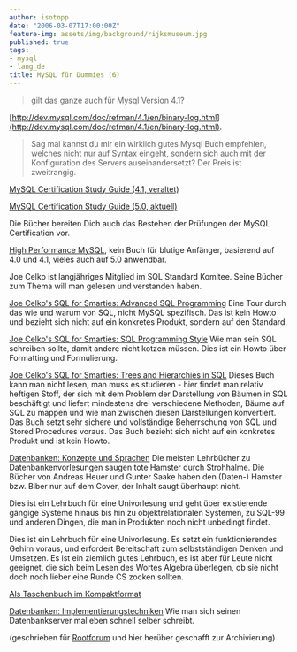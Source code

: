 ```yaml
---
author: isotopp
date: "2006-03-07T17:00:00Z"
feature-img: assets/img/background/rijksmuseum.jpg
published: true
tags:
- mysql
- lang_de
title: MySQL für Dummies (6)
---
```


> gilt das ganze auch für Mysql Version 4.1?
 
[http://dev.mysql.com/doc/refman/4.1/en/binary-log.html](http://dev.mysql.com/doc/refman/4.1/en/binary-log.html).

>Sag mal kannst du mir ein wirklich gutes Mysql Buch empfehlen, welches nicht nur auf Syntax eingeht, sondern sich auch mit der Konfiguration des Servers auseinandersetzt? 
> Der Preis ist zweitrangig.

[MySQL Certification Study Guide (4.1, veraltet)](http://www.amazon.de/exec/obidos/ASIN/0672326329/)

[MySQL Certification Study Guide (5.0, aktuell)](http://www.amazon.de/exec/obidos/ASIN/0672328127/)

Die Bücher bereiten Dich auch das Bestehen der Prüfungen der MySQL Certification vor.

[High Performance MySQL](http://www.amazon.de/exec/obidos/ASIN/0596003064), kein Buch für blutige Anfänger, basierend auf 4.0 und 4.1, vieles auch auf 5.0 anwendbar.

Joe Celko ist langjähriges Mitglied im SQL Standard Komitee. Seine Bücher zum Thema will man gelesen und verstanden haben.

[Joe Celko's SQL for Smarties: Advanced SQL Programming](http://www.amazon.de/exec/obidos/ASIN/1558605762)
Eine Tour durch das wie und warum von SQL, nicht MySQL spezifisch. 
Das ist kein Howto und bezieht sich nicht auf ein konkretes Produkt, sondern auf den Standard.

[Joe Celko's SQL for Smarties: SQL Programming Style](http://www.amazon.de/exec/obidos/ASIN/0120887975)
Wie man sein SQL schreiben sollte, damit andere nicht kotzen müssen. 
Dies ist ein Howto über Formatting und Formulierung.

[Joe Celko's SQL for Smarties: Trees and Hierarchies in SQL](http://www.amazon.de/exec/obidos/ASIN/1558609202)
Dieses Buch kann man nicht lesen, man muss es studieren - hier findet man relativ heftigen Stoff, der sich mit dem Problem der Darstellung von Bäumen in SQL beschäftigt und liefert mindestens drei verschiedene Methoden, Bäume auf SQL zu mappen und wie man zwischen diesen Darstellungen konvertiert.
Das Buch setzt sehr sichere und vollständige Beherrschung von SQL und Stored Procedures voraus. 
Das Buch bezieht sich nicht auf ein konkretes Produkt und ist kein Howto.

[Datenbanken: Konzepte und Sprachen](http://www.amazon.de/exec/obidos/ASIN/3826606191)
Die meisten Lehrbücher zu Datenbankenvorlesungen saugen tote Hamster durch Strohhalme. 
Die Bücher von Andreas Heuer und Gunter Saake haben den (Daten-) Hamster bzw. Biber nur auf dem Cover, der Inhalt saugt überhaupt nicht. 

Dies ist ein Lehrbuch für eine Univorlesung und geht über existierende gängige Systeme hinaus bis hin zu objektrelationalen Systemen, zu SQL-99 und anderen Dingen, die man in Produkten noch nicht unbedingt findet.

Dies ist ein Lehrbuch für eine Univorlesung.
Es setzt ein funktionierendes Gehirn voraus, und erfordert Bereitschaft zum selbstständigen Denken und Umsetzen.
Es ist ein ziemlich gutes Lehrbuch, es ist aber für Leute nicht geeignet, die sich beim Lesen des Wortes Algebra überlegen, ob sie nicht doch noch lieber eine Runde CS zocken sollten.

[Als Taschenbuch im Kompaktformat](http://www.amazon.de/exec/obidos/ASIN/3826607155)

[Datenbanken: Implementierungstechniken](http://www.amazon.de/exec/obidos/ASIN/3826614380)
Wie man sich seinen Datenbankserver mal eben schnell selber schreibt.

(geschrieben für
[Rootforum](http://www.rootforum.de/forum/viewforum.php?f=23)
und hier herüber geschafft zur Archivierung)
